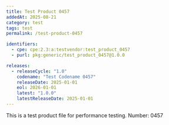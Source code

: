```yaml
---
title: Test Product 0457
addedAt: 2025-08-21
category: test
tags: test
permalink: /test-product-0457

identifiers:
  - cpe: cpe:2.3:a:testvendor:test_product_0457
  - purl: pkg:generic/test_product_0457@1.0.0

releases:
  - releaseCycle: "1.0"
    codename: "Test Codename 0457"
    releaseDate: 2025-01-01
    eol: 2026-01-01
    latest: "1.0.0"
    latestReleaseDate: 2025-01-01
---
```


This is a test product file for performance testing. Number: 0457
